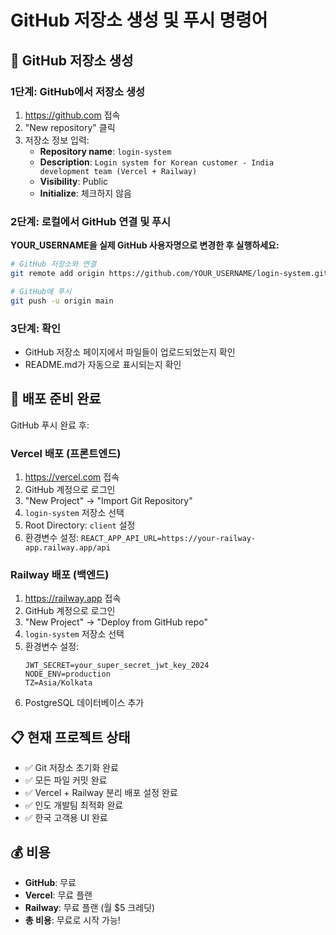# GitHub 저장소 생성 및 푸시 명령어

## 🐙 GitHub 저장소 생성

### 1단계: GitHub에서 저장소 생성
1. https://github.com 접속
2. "New repository" 클릭
3. 저장소 정보 입력:
   - **Repository name**: `login-system`
   - **Description**: `Login system for Korean customer - India development team (Vercel + Railway)`
   - **Visibility**: Public
   - **Initialize**: 체크하지 않음

### 2단계: 로컬에서 GitHub 연결 및 푸시

**YOUR_USERNAME을 실제 GitHub 사용자명으로 변경한 후 실행하세요:**

```bash
# GitHub 저장소와 연결
git remote add origin https://github.com/YOUR_USERNAME/login-system.git

# GitHub에 푸시
git push -u origin main
```

### 3단계: 확인
- GitHub 저장소 페이지에서 파일들이 업로드되었는지 확인
- README.md가 자동으로 표시되는지 확인

## 🚀 배포 준비 완료

GitHub 푸시 완료 후:

### Vercel 배포 (프론트엔드)
1. https://vercel.com 접속
2. GitHub 계정으로 로그인
3. "New Project" → "Import Git Repository"
4. `login-system` 저장소 선택
5. Root Directory: `client` 설정
6. 환경변수 설정: `REACT_APP_API_URL=https://your-railway-app.railway.app/api`

### Railway 배포 (백엔드)
1. https://railway.app 접속
2. GitHub 계정으로 로그인
3. "New Project" → "Deploy from GitHub repo"
4. `login-system` 저장소 선택
5. 환경변수 설정:
   ```
   JWT_SECRET=your_super_secret_jwt_key_2024
   NODE_ENV=production
   TZ=Asia/Kolkata
   ```
6. PostgreSQL 데이터베이스 추가

## 📋 현재 프로젝트 상태
- ✅ Git 저장소 초기화 완료
- ✅ 모든 파일 커밋 완료
- ✅ Vercel + Railway 분리 배포 설정 완료
- ✅ 인도 개발팀 최적화 완료
- ✅ 한국 고객용 UI 완료

## 💰 비용
- **GitHub**: 무료
- **Vercel**: 무료 플랜
- **Railway**: 무료 플랜 (월 $5 크레딧)
- **총 비용**: 무료로 시작 가능!
